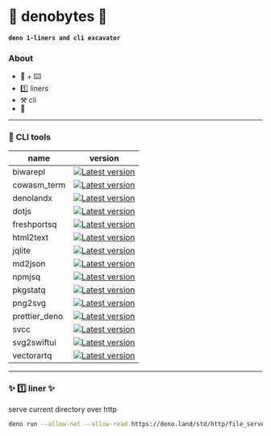# 🦕 denobytes 🦕

**`deno 1-liners and cli excavator`**

### About

- 🦕 + ⌨️
- 1️⃣ liners
- ⚒️ cli
- 🔰

------------------------------------------------------------------------

### 💼 **CLI tools**

| name | version|
---|---
| biwarepl | [![Latest version](https://deno.land/badge/biwarepl/version)](https://deno.land/x/biwarepl)
| cowasm_term | [![Latest version](https://deno.land/badge/cowasm_term/version)](https://deno.land/x/cowasm_term)
| denolandx | [![Latest version](https://deno.land/badge/denolandx/version)](https://deno.land/x/denolandx)
| dotjs | [![Latest version](https://deno.land/badge/dotjs/version)](https://deno.land/x/dotjs)
| freshportsq | [![Latest version](https://deno.land/badge/freshportsq/version)](https://deno.land/x/freshportsq)
| html2text | [![Latest version](https://deno.land/badge/html2text/version)](https://deno.land/x/html2text)
| jqlite | [![Latest version](https://deno.land/badge/jqlite/version)](https://deno.land/x/jqlite)
| md2json | [![Latest version](https://deno.land/badge/md2json/version)](https://deno.land/x/md2json)
| npmjsq | [![Latest version](https://deno.land/badge/npmjsq/version)](https://deno.land/x/npmjsq)
| pkgstatq | [![Latest version](https://deno.land/badge/pkgstatq/version)](https://deno.land/x/pkgstatq)
| png2svg | [![Latest version](https://deno.land/badge/png2svg/version)](https://deno.land/x/png2svg)
| prettier_deno | [![Latest version](https://deno.land/badge/prettier_deno/version)](https://deno.land/x/prettier_deno)
| svcc | [![Latest version](https://deno.land/badge/svcc/version)](https://deno.land/x/svcc)
| svg2swiftui | [![Latest version](https://deno.land/badge/svg2swiftui/version)](https://deno.land/x/svg2swiftui)
| vectorartq | [![Latest version](https://deno.land/badge/vectorartq/version)](https://deno.land/x/vectorartq)


------------------------------------------------------------------------

### ✨ 1️⃣ liner  ✨

serve current directory over http

```sh
deno run --allow-net --allow-read https://deno.land/std/http/file_server.ts
```

<!--
**denobytes/denobytes** is a ✨ _special_ ✨ repository because its `README.md` (this file) appears on your GitHub profile.

Here are some ideas to get you started:

- 🔭 I’m currently working on ...
- 🌱 I’m currently learning ...
- 👯 I’m looking to collaborate on ...
- 🤔 I’m looking for help with ...
- 💬 Ask me about ...
- 📫 How to reach me: ...
- 😄 Pronouns: ...
- ⚡ Fun fact: ...
-->
